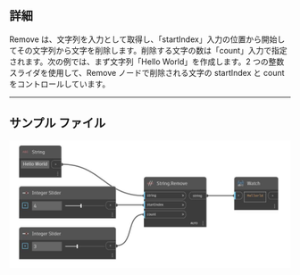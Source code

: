 ## 詳細
Remove は、文字列を入力として取得し、「startIndex」入力の位置から開始してその文字列から文字を削除します。削除する文字の数は「count」入力で指定されます。次の例では、まず文字列「Hello World」を作成します。2 つの整数スライダを使用して、Remove ノードで削除される文字の startIndex と count をコントロールしています。
___
## サンプル ファイル

![Remove](./DSCore.String.Remove_img.jpg)

